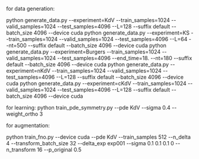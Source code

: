 for data generation:

python generate_data.py --experiment=KdV --train_samples=1024 --valid_samples=1024 --test_samples=4096 --L=128 --suffix default --batch_size 4096 --device cuda
python generate_data.py --experiment=KS --train_samples=1024 --valid_samples=1024 --test_samples=4096 --L=64 --nt=500 --suffix default --batch_size 4096 --device cuda
python generate_data.py --experiment=Burgers --train_samples=1024 --valid_samples=1024 --test_samples=4096 --end_time=18. --nt=180 --suffix default --batch_size 4096 --device cuda
python generate_data.py --experiment=nKdV --train_samples=1024 --valid_samples=1024 --test_samples=4096 --L=128 --suffix default --batch_size 4096 --device cuda
python generate_data.py --experiment=cKdV --train_samples=1024 --valid_samples=1024 --test_samples=4096 --L=128 --suffix default --batch_size 4096 --device cuda

for learning:
python train_pde_symmetry.py --pde KdV --sigma 0.4 --weight_ortho 3

for augmentation:

python train_fno.py --device cuda --pde KdV --train_samples 512 --n_delta 4 --transform_batch_size 32 --delta_exp exp001 --sigma 0.1 0.1 0.1 0 --n_transform 16 --p_original 0.5
